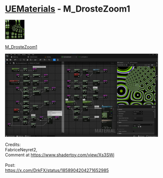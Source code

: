 # <a href="..">UEMaterials</a> - M_DrosteZoom1
<img src="M_DrosteZoom1_00.jpeg" width="64px" /><br/>

<a href="../M_DrosteZoom1.uasset">M_DrosteZoom1</a><br/>

<img src="M_DrosteZoom1_01.jpeg" width="640px" /><br/>

Credits:<br/>
FabriceNeyret2,<br/>
Comment at <a href="https://www.shadertoy.com/view/Xs3SWj">https://www.shadertoy.com/view/Xs3SWj</a><br/>
<br/>
Post:<br/>
<a href="https://x.com/DrkFX/status/1858904204271652985">https://x.com/DrkFX/status/1858904204271652985</a><br/>